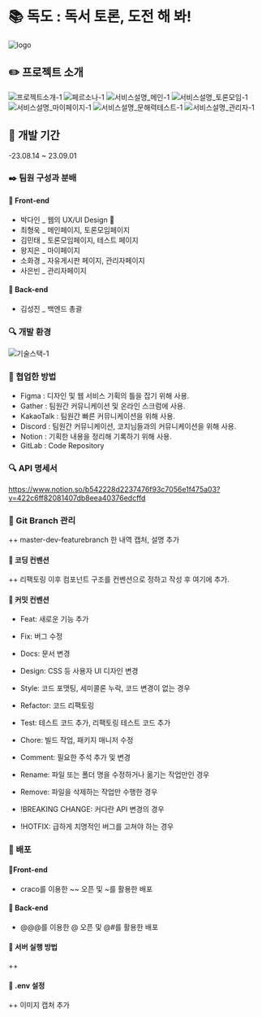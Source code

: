 # :books: 독도 : 독서 토론, 도전 해 봐!
![logo](https://kdt-gitlab.elice.io/sw_track/class_05/web_2_project/team04/front-end/uploads/afeb34035a54c32cc494cd87c809d04d/logo.png)
## :pencil2: 프로젝트 소개
![프로젝트소개-1](https://kdt-gitlab.elice.io/sw_track/class_05/web_2_project/team04/front-end/uploads/c7ef57f0fb6ae41602cf2a0e50a6ca3f/%E1%84%91%E1%85%B3%E1%84%85%E1%85%A9%E1%84%8C%E1%85%A6%E1%86%A8%E1%84%90%E1%85%B3%E1%84%89%E1%85%A9%E1%84%80%E1%85%A2-1.png)
![페르소나-1](https://kdt-gitlab.elice.io/sw_track/class_05/web_2_project/team04/front-end/uploads/62c9b26426c7d84fd30685439bd18b4d/%E1%84%91%E1%85%A6%E1%84%85%E1%85%B3%E1%84%89%E1%85%A9%E1%84%82%E1%85%A1-1.png)
![서비스설명_메인-1](https://kdt-gitlab.elice.io/sw_track/class_05/web_2_project/team04/front-end/uploads/6e9be002369988e708a5081c0e0aaa25/%E1%84%89%E1%85%A5%E1%84%87%E1%85%B5%E1%84%89%E1%85%B3%E1%84%89%E1%85%A5%E1%86%AF%E1%84%86%E1%85%A7%E1%86%BC_%E1%84%86%E1%85%A6%E1%84%8B%E1%85%B5%E1%86%AB-1.png)
![서비스설명_토론모임-1](https://kdt-gitlab.elice.io/sw_track/class_05/web_2_project/team04/front-end/uploads/2a85ebb440d971809148657691ddbc9d/%E1%84%89%E1%85%A5%E1%84%87%E1%85%B5%E1%84%89%E1%85%B3%E1%84%89%E1%85%A5%E1%86%AF%E1%84%86%E1%85%A7%E1%86%BC_%E1%84%90%E1%85%A9%E1%84%85%E1%85%A9%E1%86%AB%E1%84%86%E1%85%A9%E1%84%8B%E1%85%B5%E1%86%B7-1.png)
![서비스설명_마이페이지-1](https://kdt-gitlab.elice.io/sw_track/class_05/web_2_project/team04/front-end/uploads/cd00348fabb8a1c7185f577838e4adc1/%E1%84%89%E1%85%A5%E1%84%87%E1%85%B5%E1%84%89%E1%85%B3%E1%84%89%E1%85%A5%E1%86%AF%E1%84%86%E1%85%A7%E1%86%BC_%E1%84%86%E1%85%A1%E1%84%8B%E1%85%B5%E1%84%91%E1%85%A6%E1%84%8B%E1%85%B5%E1%84%8C%E1%85%B5-1.png)
![서비스설명_문해력테스트-1](https://kdt-gitlab.elice.io/sw_track/class_05/web_2_project/team04/front-end/uploads/e9b2c4e1274fb1b317213bf1acd59dcf/%E1%84%89%E1%85%A5%E1%84%87%E1%85%B5%E1%84%89%E1%85%B3%E1%84%89%E1%85%A5%E1%86%AF%E1%84%86%E1%85%A7%E1%86%BC_%E1%84%86%E1%85%AE%E1%86%AB%E1%84%92%E1%85%A2%E1%84%85%E1%85%A7%E1%86%A8%E1%84%90%E1%85%A6%E1%84%89%E1%85%B3%E1%84%90%E1%85%B3-1.png)
![서비스설명_관리자-1](https://kdt-gitlab.elice.io/sw_track/class_05/web_2_project/team04/front-end/uploads/b0d50ea13b6431b2cd324e121dcfd80e/%E1%84%89%E1%85%A5%E1%84%87%E1%85%B5%E1%84%89%E1%85%B3%E1%84%89%E1%85%A5%E1%86%AF%E1%84%86%E1%85%A7%E1%86%BC_%E1%84%80%E1%85%AA%E1%86%AB%E1%84%85%E1%85%B5%E1%84%8C%E1%85%A1-1.png)

## :calendar: 개발 기간
-23.08.14 ~ 23.09.01

### :black_nib: 팀원 구성과 분배


#### :high_brightness: Front-end
- 박다인 _ 웹의 UX/UI Design :crown:
- 최형욱 _ 메인페이지, 토론모임페이지
- 김민태 _ 토론모임페이지, 테스트 페이지  
- 왕지은 _ 마이페이지
- 소화경 _ 자유게시판 페이지, 관리자페이지
- 사은빈 _ 관리자페이지

#### :high_brightness: Back-end
- 김성진 _ 백엔드 총괄

### :mag: 개발 환경
![기술스택-1](/uploads/3c81a1dd935ff08668845d37465f5cbf/기술스택-1.png)

### :ship: 협업한 방법
- Figma : 디자인 및 웹 서비스 기획의 틀을 잡기 위해 사용.
- Gather : 팀원간 커뮤니케이션 및 온라인 스크럼에 사용.
- KakaoTalk : 팀원간 빠른 커뮤니케이션을 위해 사용.
- Discord : 팀원간 커뮤니케이션, 코치님들과의 커뮤니케이션을 위해 사용.
- Notion : 기획한 내용을 정리해 기록하기 위해 사용.
- GitLab : Code Repository

### :mag: API 명세서
https://www.notion.so/b542228d2237476f93c7056e1f475a03?v=422c6ff82081407db8eea40376edcffd

### :open_file_folder: Git Branch 관리
++ master-dev-featurebranch 한 내역 캡처, 설명 추가

#### :file_folder: 코딩 컨벤션
 ++ 리팩토링 이후 컴포넌트 구조를 컨벤션으로 정하고 작성 후 여기에 추가.

#### :file_folder: 커밋 컨벤션
- Feat: 새로운 기능 추가

- Fix: 버그 수정

- Docs: 문서 변경

- Design: CSS 등 사용자 UI 디자인 변경

- Style: 코드 포맷팅, 세미콜론 누락, 코드 변경이 없는 경우

- Refactor: 코드 리팩토링

- Test: 테스트 코드 추가, 리팩토링 테스트 코드 추가

- Chore: 빌드 작업, 패키지 매니저 수정

- Comment: 필요한 주석 추가 및 변경

- Rename: 파일 또는 폴더 명을 수정하거나 옮기는 작업만인 경우

- Remove: 파일을 삭제하는 작업만 수행한 경우

- !BREAKING CHANGE: 커다란 API 변경의 경우

- !HOTFIX: 급하게 치명적인 버그를 고쳐야 하는 경우

### :station: 배포

#### :ticket:Front-end
- craco를 이용한 ~~ 오픈 및 ~를 활용한 배포

#### :ticket: Back-end
- @@@를 이용한 @ 오픈 및 @#를 활용한 배포
#### :vertical_traffic_light: 서버 실행 방법
++
#### :construction: .env 설정
++ 이미지 캡처 추가
